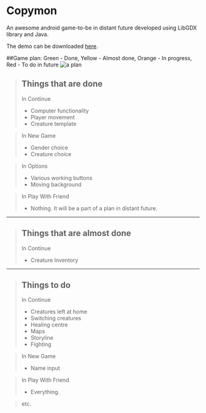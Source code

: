 # Copymon
An awesome android game-to-be in distant future developed using LibGDX library and Java.

The demo can be downloaded [here](https://drive.google.com/file/d/0B65kpqnvXRSiQkdtSkMzbWZUUFU/view?usp=sharing).

##Game plan:
Green - Done, Yellow - Almost done, Orange - In progress, Red - To do in future
![a plan](http://s7.postimg.org/yahjgb8uz/copyyy_New_Page_1.png)



> Things that are done
> --------------------  
> In Continue
> * Computer functionality
> * Player movement
> * Creature template

> In New Game
> * Gender choice
> * Creature choice

> In Options
> * Various working buttons
> * Moving background

> In Play With Friend
> * Nothing. It will be a part of a plan in distant future.
 
 ----------
 
> Things that are almost done
> --------------------  
> In Continue
> * Creature Inventory
 
 ----------

> Things to do
> --------------------  
> In Continue
> * Creatures left at home
> * Switching creatures
> * Healing centre
> * Maps
> * Storyline
> * Fighting

> In New Game
> * Name input

> In Play With Friend
> * Everything.

> etc.
